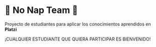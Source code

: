 # 🍏  No Nap Team 🍏

Proyecto de estudiantes para aplicar los conocimientos aprendidos en **Platzi**

¡CUALQUIER ESTUDIANTE QUE QUIERA PARTICIPAR ES BIENVENIDO!